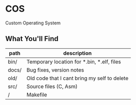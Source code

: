 # COS

Custom Operating System

## What You'll Find

| path | description |
|-|-|
| bin/ | Temporary location for \*.bin, \*.elf, files |
| docs/ | Bug fixes, version notes |
| old/ | Old code that I cant bring my self to delete |
| src/ | Source files (C, Asm) |
| / | Makefile |
